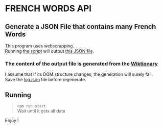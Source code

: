 # FRENCH WORDS API
## Generate a JSON File that contains many French Words ##
This program uses webscrapping. </br>
Running <a href="index.js">the script</a> will output <a href="log.json">this JSON file</a>.
### The content of the output file is generated from the <a href="https://fr.wiktionary.org/wiki/Wiktionnaire:Liste_de_1750_mots_fran%C3%A7ais_les_plus_courants">Wiktionary</a> ###
I assume that if its DOM structure changes, the generation will surely fail.</br>
Save the <a href="log.json">log.json</a> file before regenerate.
## Running ##
> <code>npm run start</code> </br>
> Wait until it gets all data

Enjoy !

